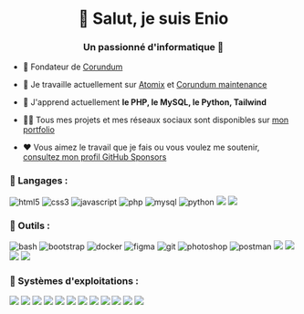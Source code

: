 <h1 align="center">👋 Salut, je suis Enio</h1>
<h3 align="center">Un passionné d'informatique 🚀</h3>

- 🎯 Fondateur de [Corundum](https://github.com/corundumproject)

- 🔭 Je travaille actuellement sur [Atomix](https://github.com/enioaiello/atomix) et [Corundum maintenance](https://github.com/CorundumProject/maintenance)

- 🌱 J'apprend actuellement **le PHP, le MySQL, le Python, Tailwind**

- 👨‍💻 Tous mes projets et mes réseaux sociaux sont disponibles sur [mon portfolio](https://enioaiello.github.io/)
  
- ❤️ Vous aimez le travail que je fais ou vous voulez me soutenir, [consultez mon profil GitHub Sponsors](https://github.com/sponsors/enioaiello)

### 🐍 Langages :

<p align="left"><img src="https://img.shields.io/badge/HTML-239120?style=for-the-badge&logo=html5&logoColor=white" alt="html5"> <img src="https://img.shields.io/badge/CSS-239120?&style=for-the-badge&logo=css3&logoColor=white" alt="css3"> <img src="https://img.shields.io/badge/JavaScript-F7DF1E?style=for-the-badge&logo=JavaScript&logoColor=white" alt="javascript"> <img src="https://img.shields.io/badge/PHP-777BB4?style=for-the-badge&logo=php&logoColor=white" alt="php"> <img src="https://img.shields.io/badge/MySQL-00000F?style=for-the-badge&logo=mysql&logoColor=white" alt="mysql"> <img src="https://img.shields.io/badge/Python-14354C?style=for-the-badge&logo=python&logoColor=white" alt="python"> <img src="https://img.shields.io/badge/Markdown-000000?style=for-the-badge&logo=markdown&logoColor=white"> <img src="https://img.shields.io/badge/p5%20js-ED225D?style=for-the-badge&logo=p5dotjs&logoColor=white"></p>

### 🔧 Outils :

<p align="left"><img src="https://img.shields.io/badge/Shell_Script-121011?style=for-the-badge&logo=gnu-bash&logoColor=white" alt="bash"> <img src="https://img.shields.io/badge/Bootstrap-563D7C?style=for-the-badge&logo=bootstrap&logoColor=white" alt="bootstrap"> <img src="https://img.shields.io/badge/docker-%230db7ed.svg?style=for-the-badge&logo=docker&logoColor=white" alt="docker"> <img src="https://img.shields.io/badge/Figma-F24E1E?style=for-the-badge&logo=figma&logoColor=white" alt="figma"> <img src="https://img.shields.io/badge/GIT-E44C30?style=for-the-badge&logo=git&logoColor=white" alt="git"> <img src="https://img.shields.io/badge/Adobe%20Photoshop-31A8FF?style=for-the-badge&logo=Adobe%20Photoshop&logoColor=black" alt="photoshop"> <img src="https://img.shields.io/badge/Postman-FF6C37?style=for-the-badge&logo=postman&logoColor=white" alt="postman"> <img src="https://img.shields.io/badge/WSL-0a97f5?style=for-the-badge&logo=linux&logoColor=white"> <img src="https://img.shields.io/badge/Wordpress-21759B?style=for-the-badge&logo=wordpress&logoColor=white"> <img src="https://img.shields.io/badge/Sass-CC6699?style=for-the-badge&logo=sass&logoColor=white"> <img src="https://img.shields.io/badge/Laravel-FF2D20?style=for-the-badge&logo=laravel&logoColor=white"></p>

### 💾 Systèmes d'exploitations :

<p align="left"><img src="https://img.shields.io/badge/mac%20os-000000?style=for-the-badge&logo=apple&logoColor=white"> <img src="https://img.shields.io/badge/iOS-000000?style=for-the-badge&logo=ios&logoColor=white"> <img src="https://img.shields.io/badge/Arch_Linux-1793D1?style=for-the-badge&logo=arch-linux&logoColor=white"> <img src="https://img.shields.io/badge/Debian-A81D33?style=for-the-badge&logo=debian&logoColor=white"> <img src="https://img.shields.io/badge/Fedora-294172?style=for-the-badge&logo=fedora&logoColor=white"> <img src="https://img.shields.io/badge/Windows-0078D6?style=for-the-badge&logo=windows&logoColor=white"> <img src="https://img.shields.io/badge/Android-3DDC84?style=for-the-badge&logo=android&logoColor=white"> <img src="https://img.shields.io/badge/Elementary%20OS-64BAFF?style=for-the-badge&logo=elementary&logoColor=white"> <img src="https://img.shields.io/badge/Tails%20-56347C?&style=for-the-badge&logo=tails&logoColor=white"> <img src="https://img.shields.io/badge/Alpine_Linux-0D597F?style=for-the-badge&logo=alpine-linux&logoColor=white"> <img src="https://img.shields.io/badge/manjaro-35BF5C?style=for-the-badge&logo=manjaro&logoColor=white"> <img src="https://img.shields.io/badge/Ubuntu-E95420?style=for-the-badge&logo=ubuntu&logoColor=white"></p>
